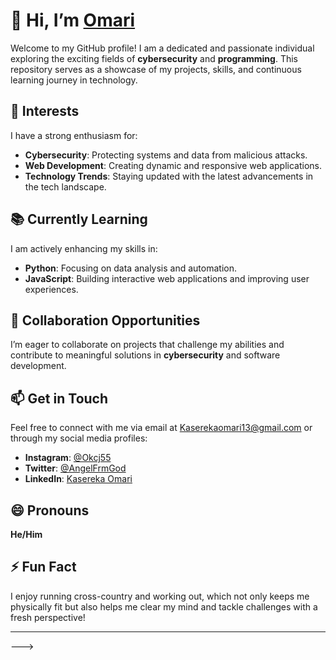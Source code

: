# 👋 Hi, I’m [Omari](https://github.com/omariking12)

Welcome to my GitHub profile! I am a dedicated and passionate individual exploring the exciting fields of **cybersecurity** and **programming**. This repository serves as a showcase of my projects, skills, and continuous learning journey in technology.

## 🌟 Interests
I have a strong enthusiasm for:
- **Cybersecurity**: Protecting systems and data from malicious attacks.
- **Web Development**: Creating dynamic and responsive web applications.
- **Technology Trends**: Staying updated with the latest advancements in the tech landscape.

## 📚 Currently Learning
I am actively enhancing my skills in:
- **Python**: Focusing on data analysis and automation.
- **JavaScript**: Building interactive web applications and improving user experiences.

## 🤝 Collaboration Opportunities
I’m eager to collaborate on projects that challenge my abilities and contribute to meaningful solutions in **cybersecurity** and software development.

## 📫 Get in Touch
Feel free to connect with me via email at [Kaserekaomari13@gmail.com](mailto:Kaserekaomari13@gmail.com) or through my social media profiles:
- **Instagram**: [@Okcj55](https://www.instagram.com/Okcj55)
- **Twitter**: [@AngelFrmGod](https://twitter.com/AngelFrmGod)
- **LinkedIn**: [Kasereka Omari](https://www.linkedin.com/in/kasereka-omari)

## 😄 Pronouns
**He/Him**

## ⚡ Fun Fact
I enjoy running cross-country and working out, which not only keeps me physically fit but also helps me clear my mind and tackle challenges with a fresh perspective!

---

<!---
omariking12/omariking12 is a ✨ special ✨ repository because its `README.md` (this file) appears on your GitHub profile.
You can click the Preview link to take a look at your changes.
--->

--->

